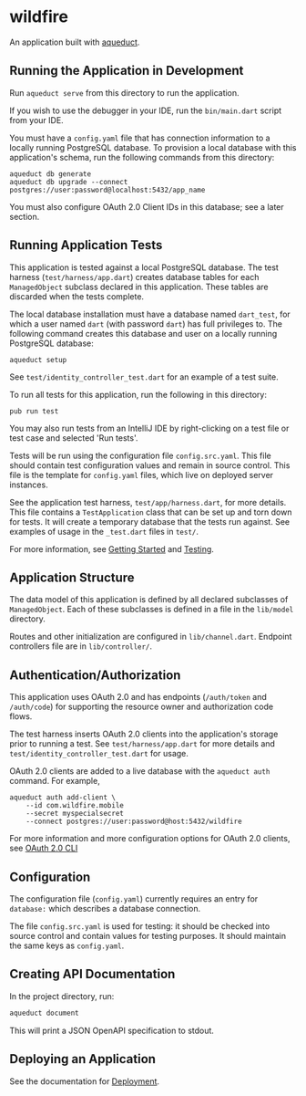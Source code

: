 
# wildfire

An application built with [aqueduct](https://github.com/stablekernel/aqueduct).

## Running the Application in Development

Run `aqueduct serve` from this directory to run the application.

If you wish to use the debugger in your IDE, run the `bin/main.dart` script from your IDE.

You must have a `config.yaml` file that has connection information to a locally running PostgreSQL database. To provision a local database with this application's schema, run the following commands from this directory:

```
aqueduct db generate
aqueduct db upgrade --connect postgres://user:password@localhost:5432/app_name
```

You must also configure OAuth 2.0 Client IDs in this database; see a later section.

## Running Application Tests

This application is tested against a local PostgreSQL database. The test harness (`test/harness/app.dart`) creates database tables for each `ManagedObject` subclass declared in this application. These tables are discarded when the tests complete.

The local database installation must have a database named `dart_test`, for which a user named `dart` (with password `dart`) has full privileges to.
The following command creates this database and user on a locally running PostgreSQL database:

```
aqueduct setup
```

See `test/identity_controller_test.dart` for an example of a test suite.

To run all tests for this application, run the following in this directory:

```
pub run test
```

You may also run tests from an IntelliJ IDE by right-clicking on a test file or test case and selected 'Run tests'.

Tests will be run using the configuration file `config.src.yaml`. This file should contain  test configuration values and remain in source control. This file is the template for `config.yaml` files, which live on deployed server instances.

See the application test harness, `test/app/harness.dart`, for more details. This file contains a `TestApplication` class that can be set up and torn down for tests. It will create a temporary database that the tests run against. See examples of usage in the `_test.dart` files in `test/`.

For more information, see [Getting Started](https://aqueduct.io/docs/) and [Testing](https://aqueduct.io/docs/testing/).

## Application Structure

The data model of this application is defined by all declared subclasses of `ManagedObject`. Each of these subclasses is defined in a file in the `lib/model` directory.

Routes and other initialization are configured in `lib/channel.dart`. Endpoint controllers file are in `lib/controller/`.

## Authentication/Authorization

This application uses OAuth 2.0 and has endpoints (`/auth/token` and `/auth/code`) for supporting the resource owner and authorization code flows.

The test harness inserts OAuth 2.0 clients into the application's storage prior to running a test. See `test/harness/app.dart` for more details and `test/identity_controller_test.dart` for usage.

OAuth 2.0 clients are added to a live database with the `aqueduct auth` command. For example,

```
aqueduct auth add-client \
    --id com.wildfire.mobile
    --secret myspecialsecret
    --connect postgres://user:password@host:5432/wildfire
```

For more information and more configuration options for OAuth 2.0 clients, see [OAuth 2.0 CLI](https://aqueduct.io/docs/auth/cli/)

## Configuration

The configuration file (`config.yaml`) currently requires an entry for `database:` which describes a database connection.

The file `config.src.yaml` is used for testing: it should be checked into source control and contain values for testing purposes. It should maintain the same keys as `config.yaml`.

## Creating API Documentation

In the project directory, run:

```bash
aqueduct document
```

This will print a JSON OpenAPI specification to stdout.

## Deploying an Application

See the documentation for [Deployment](https://aqueduct.io/docs/deploy/).
